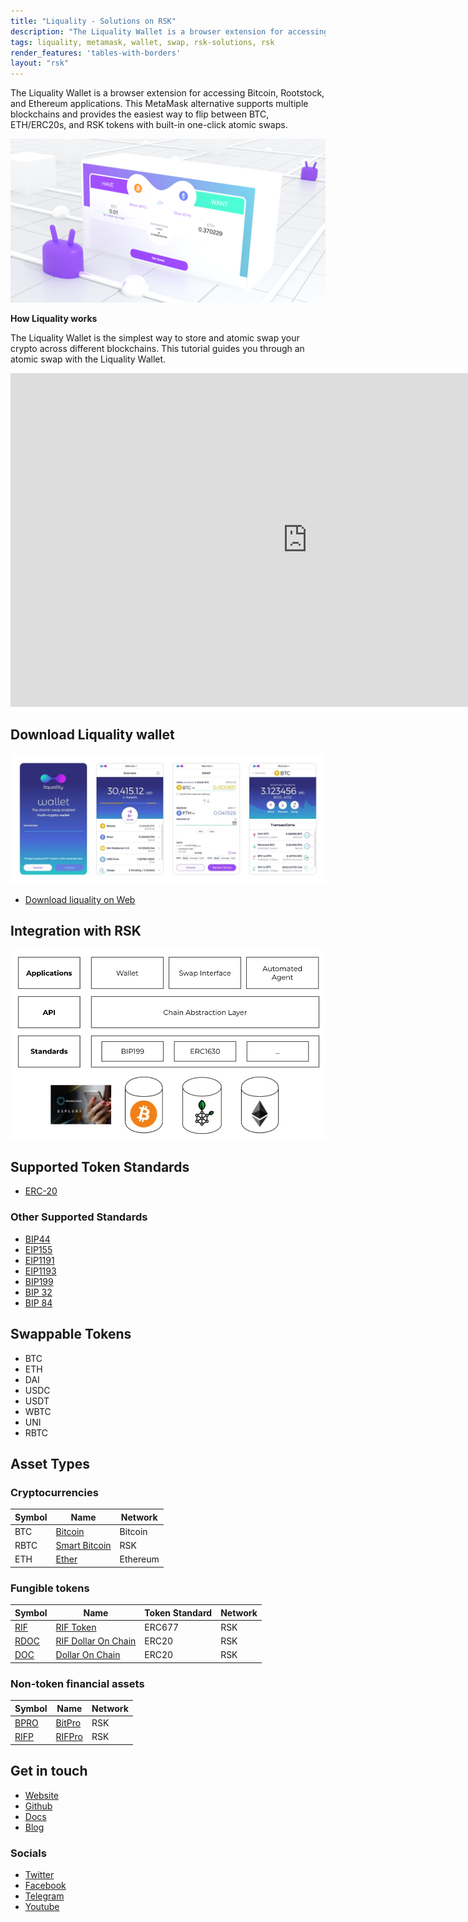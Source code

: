 ```yaml
---
title: "Liquality - Solutions on RSK"
description: "The Liquality Wallet is a browser extension for accessing Bitcoin, Rootstock, and Ethereum applications. This MetaMask alternative supports multiple blockchains and provides the easiest way to flip between BTC, ETH, ERC20s, and RSK tokens with built-in one-click atomic swaps."
tags: liquality, metamask, wallet, swap, rsk-solutions, rsk
render_features: 'tables-with-borders'
layout: "rsk"
---
```


The Liquality Wallet is a browser extension for accessing Bitcoin, Rootstock, and Ethereum applications. This MetaMask alternative supports multiple blockchains and provides the easiest way to flip between BTC, ETH/ERC20s, and RSK tokens with built-in one-click atomic swaps.

![Liquality-banner-image](/assets/img/solutions/Liquality/Market-Swaps-Scene.png)

**How Liquality works**

The Liquality Wallet is the simplest way to store and atomic swap your crypto across different blockchains. This tutorial guides you through an atomic swap with the Liquality Wallet.

<div class="video-container">
  <iframe width="949" height="534" src="https://youtube.com/embed/j8laciB7ihw"   frameborder="0" allow="accelerometer; autoplay; encrypted-media; gyroscope; picture-in-picture" allowfullscreen></iframe>
</div>

## Download Liquality wallet

![Liquality-wallet-image](/assets/img/solutions/Liquality/Wallet-Screens-Landing-p-1080.jpeg)

- [Download liquality on Web](https://chrome.google.com/webstore/detail/liquality-wallet/kpfopkelmapcoipemfendmdcghnegimn)

## Integration with RSK

![Liquality-RSK-Integration](/assets/img/solutions/Liquality/integration-diagram.jpg)

## Supported Token Standards

- [ERC-20](https://github.com/ethereum/EIPs/issues/20)

### Other Supported Standards

- [BIP44](https://github.com/bitcoin/bips/blob/master/bip-0044.mediawiki)
- [EIP155](https://github.com/ethereum/EIPs/blob/master/EIPS/eip-155.md)
- [EIP1191](https://github.com/ethereum/EIPs/blob/master/EIPS/eip-1191.md)
- [EIP1193](https://github.com/ethereum/EIPs/blob/master/EIPS/eip-1193.md)
- [BIP199](https://github.com/bitcoin/bips/blob/master/bip-0199.mediawiki)
- [BIP 32](https://github.com/bitcoin/bips/blob/master/bip-0032.mediawiki)
- [BIP 84](https://github.com/bitcoin/bips/blob/master/bip-0084.mediawiki)

## Swappable Tokens

- BTC
- ETH
- DAI
- USDC
- USDT
- WBTC
- UNI
- RBTC

## Asset Types

### Cryptocurrencies

| Symbol | Name | Network |
| --- | --- | --- |
| BTC | [Bitcoin](https://bitcoin.org/bitcoin.pdf) | Bitcoin |
| RBTC | [Smart Bitcoin](https://developers.rsk.co/rsk/rbtc/) | RSK |
| ETH | [Ether](https://ethereum.org/en/eth/) | Ethereum |

### Fungible tokens

| Symbol | Name | Token Standard | Network |
| --- | --- | --- | --- |
| [RIF](https://explorer.rsk.co/address/0x2acc95758f8b5f583470ba265eb685a8f45fc9d5) | [RIF Token](https://developers.rsk.co/rif/token/) | ERC677 | RSK |
| [RDOC](https://explorer.rsk.co/address/0x2d919f19d4892381d58edebeca66d5642cef1a1f) | [RIF Dollar On Chain](https://moneyonchain.com/rif-dollar/) | ERC20 | RSK |
| [DOC](https://explorer.rsk.co/address/0x809c4db849948bfa6cb84501e5a7b5c9da8fc555) | [Dollar On Chain](https://moneyonchain.com/doc-bitcoin-stablecoin/) | ERC20 | RSK |

### Non-token financial assets

| Symbol | Name | Network |
| --- | --- | --- |
| [BPRO](https://explorer.rsk.co/address/0x440cd83c160de5c96ddb20246815ea44c7abbca8) | [BitPro](https://moneyonchain.com/bpro-income-for-bitcoin-holders/) | RSK
| [RIFP](https://explorer.rsk.co/address/0xf4d27c56595ed59b66cc7f03cff5193e4bd74a61) | [RIFPro](https://rif.moneyonchain.com/metrics) | RSK

## Get in touch

- [Website](https://liquality.io/)
- [Github](https://github.com/liquality/)
- [Docs](https://liquality.io/documentation/)
- [Blog](https://liquality.io/blog/)

### Socials

- [Twitter](https://twitter.com/Liquality_io)
- [Facebook](https://facebook.com/defiantapp)
- [Telegram](https://t.me/liquality)
- [Youtube](https://www.youtube.com/channel/UCEXqBmzqPa_KeWtgu0g9KGQ)
